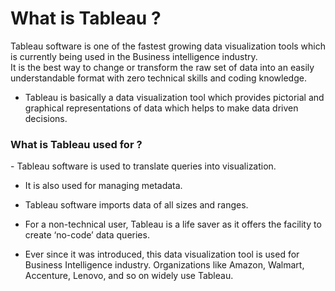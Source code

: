 # What is Tableau ?
Tableau software is one of the fastest growing data visualization tools which is currently being used in the Business intelligence industry.        
It is the best way to change or transform the raw set of data into an easily understandable format with zero technical skills and coding knowledge.
- Tableau is basically a data visualization tool which provides pictorial and graphical representations of data which helps to make data driven decisions.

<h3>What is Tableau used for ?</h3>  
- Tableau software is used to translate queries into visualization.     

- It is also used for managing metadata.
                       
- Tableau software imports data of all sizes and ranges.
                      
- For a non-technical user, Tableau is a life saver as it offers the facility to create ‘no-code’ data queries.
                            
- Ever since it was introduced, this data visualization tool is used for Business Intelligence industry. Organizations like Amazon, Walmart, Accenture, Lenovo, and so on widely use Tableau.        
